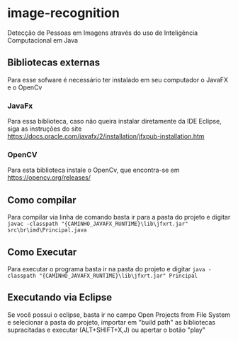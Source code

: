 # image-recognition
Detecção de Pessoas em Imagens através do uso de Inteligência Computacional em Java
## Bibliotecas externas
Para esse sofware é necessário ter instalado em seu computador o JavaFX e o OpenCv
### JavaFx
Para essa biblioteca, caso não queira instalar diretamente da IDE Eclipse, siga as instruções do site https://docs.oracle.com/javafx/2/installation/jfxpub-installation.htm
### OpenCV
Para esta biblioteca instale o OpenCv, que encontra-se em https://opencv.org/releases/
## Como compilar
Para compilar via linha de comando basta ir para a pasta do projeto e digitar ```javac -classpath "{CAMINHO_JAVAFX_RUNTIME}\lib\jfxrt.jar" src\br\imd\Principal.java```
## Como Executar
Para executar o programa basta ir na pasta do projeto e digitar ```java -classpath "{CAMINHO_JAVAFX_RUNTIME}\lib\jfxrt.jar" Principal```
## Executando via Eclipse
Se você possui o eclipse, basta ir no campo Open Projects from File System e selecionar a pasta do projeto, importar em "build path" as bibliotecas supracitadas e executar (ALT+SHIFT+X,J) ou apertar o botão "play" 
